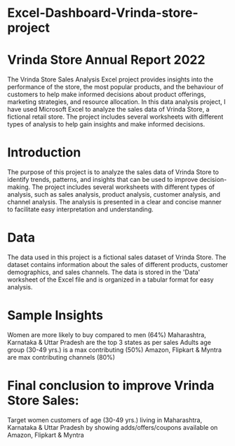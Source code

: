 # Excel-Dashboard-Vrinda-store-project
# Vrinda Store Annual Report 2022
The Vrinda Store Sales Analysis Excel project provides insights into the performance of the store, the most popular products, and the behaviour of customers to help make informed decisions about product offerings, marketing strategies, and resource allocation.
In this data analysis project, I have used Microsoft Excel to analyze the sales data of Vrinda Store, a fictional retail store. The project includes several worksheets with different types of analysis to help gain insights and make informed decisions.

# Introduction
The purpose of this project is to analyze the sales data of Vrinda Store to identify trends, patterns, and insights that can be used to improve decision-making. The project includes several worksheets with different types of analysis, such as sales analysis, product analysis, customer analysis, and channel analysis. The analysis is presented in a clear and concise manner to facilitate easy interpretation and understanding.

# Data
The data used in this project is a fictional sales dataset of Vrinda Store. The dataset contains information about the sales of different products, customer demographics, and sales channels. The data is stored in the 'Data' worksheet of the Excel file and is organized in a tabular format for easy analysis.


# Sample Insights
Women are more likely to buy compared to men (64%)
Maharashtra, Karnataka & Uttar Pradesh are the top 3 states as per sales
Adults age group (30-49 yrs.) is a max contributing (50%)
Amazon, Flipkart & Myntra are max contributing channels (80%)

# Final conclusion to improve Vrinda Store Sales:
Target women customers of age (30-49 yrs.) living in Maharashtra, Karnataka & Uttar Pradesh by showing adds/offers/coupons available on Amazon, Flipkart & Myntra
